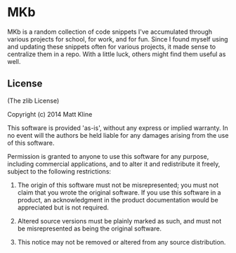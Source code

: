 # MKb

MKb is a random collection of code snippets I've accumulated through various
projects for school, for work, and for fun. Since I found myself using
and updating these snippets often for various projects, it made sense to
centralize them in a repo.  With a little luck, others might find them useful
as well.

## License

(The zlib License)

Copyright (c) 2014 Matt Kline

This software is provided 'as-is', without any express or implied
warranty. In no event will the authors be held liable for any damages
arising from the use of this software.

Permission is granted to anyone to use this software for any purpose,
including commercial applications, and to alter it and redistribute it
freely, subject to the following restrictions:

   1. The origin of this software must not be misrepresented; you must not
   claim that you wrote the original software. If you use this software
   in a product, an acknowledgment in the product documentation would be
   appreciated but is not required.

   2. Altered source versions must be plainly marked as such, and must not be
   misrepresented as being the original software.

   3. This notice may not be removed or altered from any source
   distribution.
